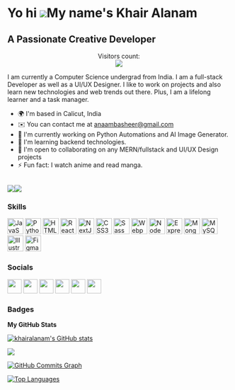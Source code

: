 Yo hi ![](https://user-images.githubusercontent.com/18350557/176309783-0785949b-9127-417c-8b55-ab5a4333674e.gif)My name's Khair Alanam
====================================================================================================================================

A Passionate Creative Developer
-------------------------------

<p align="center"> 
  Visitors count:<br>
  <img src="https://profile-counter.glitch.me/khairalanam/count.svg" />
</p>

I am currently a Computer Science undergrad from India. I am a full-stack Developer as well as a UI/UX Designer. I like to work on projects and also learn new technologies and web trends out there. Plus, I am a lifelong learner and a task manager.

*   🌍  I'm based in Calicut, India
*   ✉️  You can contact me at [anaambasheer@gmail.com](mailto:anaambasheer@gmail.com)
*   🚀  I'm currently working on Python Automations and AI Image Generator.
*   🧠  I'm learning backend technologies.
*   🤝  I'm open to collaborating on any MERN/fullstack and UI/UX Design projects
*   ⚡  Fun fact: I watch anime and read manga. <br>
<br>
<a href="https://www.github.com/khairalanam" target="_blank" rel="noreferrer"><img
                  src="https://img.shields.io/github/followers/khairalanam?logo=github&style=for-the-badge&color=0891b2&labelColor=1c1917" /></a><a href="https://www.twitter.com/khair_alanam" target="_blank" rel="noreferrer"><img
                  src="https://img.shields.io/twitter/follow/khair_alanam?logo=twitter&style=for-the-badge&color=0891b2&labelColor=1c1917"
                /></a>

### Skills 
<p align="left">
<a href="https://developer.mozilla.org/en-US/docs/Web/JavaScript" target="_blank" rel="noreferrer"><img src="https://raw.githubusercontent.com/danielcranney/readme-generator/main/public/icons/skills/javascript-colored.svg" width="36" height="36" alt="JavaScript" /></a>
<a href="https://www.python.org/" target="_blank" rel="noreferrer"><img src="https://raw.githubusercontent.com/danielcranney/readme-generator/main/public/icons/skills/python-colored.svg" width="36" height="36" alt="Python" /></a>
<a href="https://developer.mozilla.org/en-US/docs/Glossary/HTML5" target="_blank" rel="noreferrer"><img src="https://raw.githubusercontent.com/danielcranney/readme-generator/main/public/icons/skills/html5-colored.svg" width="36" height="36" alt="HTML5" /></a>
<a href="https://reactjs.org/" target="_blank" rel="noreferrer"><img src="https://raw.githubusercontent.com/danielcranney/readme-generator/main/public/icons/skills/react-colored.svg" width="36" height="36" alt="React" /></a>
<a href="https://nextjs.org/docs" target="_blank" rel="noreferrer"><img src="https://raw.githubusercontent.com/danielcranney/readme-generator/main/public/icons/skills/nextjs-colored-dark.svg" width="36" height="36" alt="NextJs" /></a>
<a href="https://www.w3.org/TR/CSS/#css" target="_blank" rel="noreferrer"><img src="https://raw.githubusercontent.com/danielcranney/readme-generator/main/public/icons/skills/css3-colored.svg" width="36" height="36" alt="CSS3" /></a>
<a href="https://sass-lang.com/" target="_blank" rel="noreferrer"><img src="https://raw.githubusercontent.com/danielcranney/readme-generator/main/public/icons/skills/sass-colored.svg" width="36" height="36" alt="Sass" /></a>
<a href="https://webpack.js.org/" target="_blank" rel="noreferrer"><img src="https://raw.githubusercontent.com/danielcranney/readme-generator/main/public/icons/skills/webpack-colored.svg" width="36" height="36" alt="Webpack" /></a>
<a href="https://nodejs.org/en/" target="_blank" rel="noreferrer"><img src="https://raw.githubusercontent.com/danielcranney/readme-generator/main/public/icons/skills/nodejs-colored.svg" width="36" height="36" alt="NodeJS" /></a>
<a href="https://expressjs.com/" target="_blank" rel="noreferrer"><img src="https://raw.githubusercontent.com/danielcranney/readme-generator/main/public/icons/skills/express-colored-dark.svg" width="36" height="36" alt="Express" /></a>
<a href="https://www.mongodb.com/" target="_blank" rel="noreferrer"><img src="https://raw.githubusercontent.com/danielcranney/readme-generator/main/public/icons/skills/mongodb-colored.svg" width="36" height="36" alt="MongoDB" /></a>
<a href="https://www.mysql.com/" target="_blank" rel="noreferrer"><img src="https://raw.githubusercontent.com/danielcranney/readme-generator/main/public/icons/skills/mysql-colored.svg" width="36" height="36" alt="MySQL" /></a>
<a href="adobe.com/uk/products/illustrator.html" target="_blank" rel="noreferrer"><img src="https://raw.githubusercontent.com/danielcranney/readme-generator/main/public/icons/skills/illustrator-colored-dark.svg" width="36" height="36" alt="Illustrator" /></a>
<a href="https://www.figma.com/" target="_blank" rel="noreferrer"><img src="https://raw.githubusercontent.com/danielcranney/readme-generator/main/public/icons/skills/figma-colored.svg" width="36" height="36" alt="Figma" /></a>
</p>
                    

### Socials
                  
<p align="left"> <a href="https://www.behance.com/khairalanam" target="_blank" rel="noreferrer"><img src="https://raw.githubusercontent.com/danielcranney/readme-generator/main/public/icons/socials/behance.svg" width="32" height="32" /></a> <a href="https://www.dev.to/khair_al_anam" target="_blank" rel="noreferrer"><img src="https://raw.githubusercontent.com/danielcranney/readme-generator/main/public/icons/socials/devdotto-dark.svg" width="32" height="32" /></a> <a href="https://discord.com/users/660505369314983952" target="_blank" rel="noreferrer"><img src="https://raw.githubusercontent.com/danielcranney/readme-generator/main/public/icons/socials/discord.svg" width="32" height="32" /></a> <a href="https://www.github.com/khairalanam" target="_blank" rel="noreferrer"><img src="https://raw.githubusercontent.com/danielcranney/readme-generator/main/public/icons/socials/github-dark.svg" width="32" height="32" /></a> <a href="https://www.linkedin.com/in/khair-alanam-b27b69221/" target="_blank" rel="noreferrer"><img src="https://raw.githubusercontent.com/danielcranney/readme-generator/main/public/icons/socials/linkedin.svg" width="32" height="32" /></a> <a href="https://www.twitter.com/khair_alanam" target="_blank" rel="noreferrer"><img src="https://raw.githubusercontent.com/danielcranney/readme-generator/main/public/icons/socials/twitter.svg" width="32" height="32" /></a></p>

### Badges

<b>My GitHub Stats</b>

<a href="http://www.github.com/khairalanam"><img src="https://github-readme-stats.vercel.app/api?username=khairalanam&show_icons=true&hide=&count_private=true&title_color=0891b2&text_color=ffffff&icon_color=0891b2&bg_color=1c1917&hide_border=true&show_icons=true" alt="khairalanam's GitHub stats" /></a>

<a href="http://www.github.com/khairalanam"><img src="https://github-readme-streak-stats.herokuapp.com/?user=khairalanam&stroke=ffffff&background=1c1917&ring=0891b2&fire=0891b2&currStreakNum=ffffff&currStreakLabel=0891b2&sideNums=ffffff&sideLabels=ffffff&dates=ffffff&hide_border=true" /></a>

<a href="http://www.github.com/khairalanam"><img src="https://github-readme-activity-graph.cyclic.app/graph?username=khairalanam&bg_color=1c1917&color=ffffff&line=0891b2&point=ffffff&area_color=1c1917&area=true&hide_border=true&custom_title=GitHub%20Commits%20Graph" alt="GitHub Commits Graph" /></a>

<a href="https://github.com/khairalanam" align="left"><img src="https://github-readme-stats.vercel.app/api/top-langs/?username=khairalanam&langs_count=10&title_color=0891b2&text_color=ffffff&icon_color=0891b2&bg_color=1c1917&hide_border=true&locale=en&custom_title=Top%20%Languages" alt="Top Languages" /></a>

